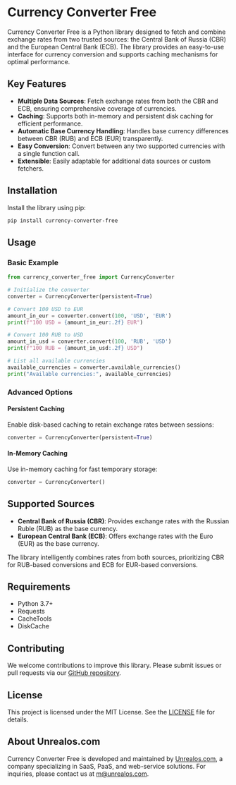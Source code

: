 # Currency Converter Free

Currency Converter Free is a Python library designed to fetch and combine exchange rates from two trusted sources: the Central Bank of Russia (CBR) and the European Central Bank (ECB). The library provides an easy-to-use interface for currency conversion and supports caching mechanisms for optimal performance.

## Key Features

- **Multiple Data Sources**: Fetch exchange rates from both the CBR and ECB, ensuring comprehensive coverage of currencies.
- **Caching**: Supports both in-memory and persistent disk caching for efficient performance.
- **Automatic Base Currency Handling**: Handles base currency differences between CBR (RUB) and ECB (EUR) transparently.
- **Easy Conversion**: Convert between any two supported currencies with a single function call.
- **Extensible**: Easily adaptable for additional data sources or custom fetchers.

## Installation

Install the library using pip:

```bash
pip install currency-converter-free
```

## Usage

### Basic Example

```python
from currency_converter_free import CurrencyConverter

# Initialize the converter
converter = CurrencyConverter(persistent=True)

# Convert 100 USD to EUR
amount_in_eur = converter.convert(100, 'USD', 'EUR')
print(f"100 USD = {amount_in_eur:.2f} EUR")

# Convert 100 RUB to USD
amount_in_usd = converter.convert(100, 'RUB', 'USD')
print(f"100 RUB = {amount_in_usd:.2f} USD")

# List all available currencies
available_currencies = converter.available_currencies()
print("Available currencies:", available_currencies)
```

### Advanced Options

#### Persistent Caching

Enable disk-based caching to retain exchange rates between sessions:

```python
converter = CurrencyConverter(persistent=True)
```

#### In-Memory Caching

Use in-memory caching for fast temporary storage:

```python
converter = CurrencyConverter()
```

## Supported Sources

- **Central Bank of Russia (CBR)**: Provides exchange rates with the Russian Ruble (RUB) as the base currency.
- **European Central Bank (ECB)**: Offers exchange rates with the Euro (EUR) as the base currency.

The library intelligently combines rates from both sources, prioritizing CBR for RUB-based conversions and ECB for EUR-based conversions.

## Requirements

- Python 3.7+
- Requests
- CacheTools
- DiskCache

## Contributing

We welcome contributions to improve this library. Please submit issues or pull requests via our [GitHub repository](https://github.com/markolofsen/currency-converter-free).

## License

This project is licensed under the MIT License. See the [LICENSE](LICENSE) file for details.

## About Unrealos.com

Currency Converter Free is developed and maintained by [Unrealos.com](https://unrealos.com), a company specializing in SaaS, PaaS, and web-service solutions. For inquiries, please contact us at [m@unrealos.com](mailto:m@unrealos.com).

